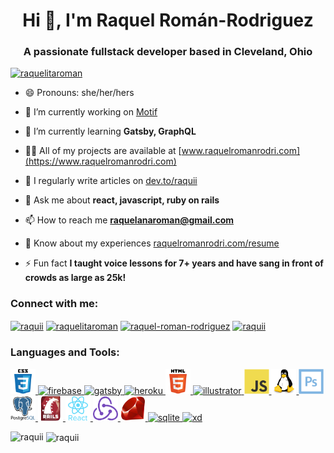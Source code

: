 <h1 align="center">Hi 👋, I'm Raquel Román-Rodriguez</h1>
<h3 align="center">A passionate fullstack developer based in Cleveland, Ohio</h3>

<p align="left"> <a href="https://twitter.com/raquelitaroman" target="blank"><img src="https://img.shields.io/twitter/follow/raquelitaroman?logo=twitter&style=for-the-badge" alt="raquelitaroman" /></a> </p>

- 😄 Pronouns: she/her/hers

- 🔭 I’m currently working on [Motif](https://github.com/raquii/motif-app)

- 🌱 I’m currently learning **Gatsby, GraphQL**

- 👨‍💻 All of my projects are available at [www.raquelromanrodri.com](https://www.raquelromanrodri.com)

- 📝 I regularly write articles on [dev.to/raquii](dev.to/raquii)

- 💬 Ask me about **react, javascript, ruby on rails**

- 📫 How to reach me **raquelanaroman@gmail.com**

- 📄 Know about my experiences [raquelromanrodri.com/resume](raquelromanrodri.com/resume)

- ⚡ Fun fact **I taught voice lessons for 7+ years and have sang in front of crowds as large as 25k!**

<h3 align="left">Connect with me:</h3>
<p align="left">
<a href="https://dev.to/raquii" target="blank"><img align="center" src="https://cdn.jsdelivr.net/npm/simple-icons@3.0.1/icons/dev-dot-to.svg" alt="raquii" height="30" width="40" /></a>
<a href="https://twitter.com/raquelitaroman" target="blank"><img align="center" src="https://raw.githubusercontent.com/rahuldkjain/github-profile-readme-generator/master/src/images/icons/Social/twitter.svg" alt="raquelitaroman" height="30" width="40" /></a>
<a href="https://linkedin.com/in/raquel-roman-rodriguez" target="blank"><img align="center" src="https://raw.githubusercontent.com/rahuldkjain/github-profile-readme-generator/master/src/images/icons/Social/linked-in-alt.svg" alt="raquel-roman-rodriguez" height="30" width="40" /></a>
<a href="https://www.leetcode.com/raquii" target="blank"><img align="center" src="https://raw.githubusercontent.com/rahuldkjain/github-profile-readme-generator/master/src/images/icons/Social/leet-code.svg" alt="raquii" height="30" width="40" /></a>
</p>

<h3 align="left">Languages and Tools:</h3>
<p align="left"> <a href="https://www.w3schools.com/css/" target="_blank"> <img src="https://raw.githubusercontent.com/devicons/devicon/master/icons/css3/css3-original-wordmark.svg" alt="css3" width="40" height="40"/> </a> <a href="https://firebase.google.com/" target="_blank"> <img src="https://www.vectorlogo.zone/logos/firebase/firebase-icon.svg" alt="firebase" width="40" height="40"/> </a> <a href="https://www.gatsbyjs.com/" target="_blank"> <img src="https://www.vectorlogo.zone/logos/gatsbyjs/gatsbyjs-icon.svg" alt="gatsby" width="40" height="40"/> </a> <a href="https://heroku.com" target="_blank"> <img src="https://www.vectorlogo.zone/logos/heroku/heroku-icon.svg" alt="heroku" width="40" height="40"/> </a> <a href="https://www.w3.org/html/" target="_blank"> <img src="https://raw.githubusercontent.com/devicons/devicon/master/icons/html5/html5-original-wordmark.svg" alt="html5" width="40" height="40"/> </a> <a href="https://www.adobe.com/in/products/illustrator.html" target="_blank"> <img src="https://www.vectorlogo.zone/logos/adobe_illustrator/adobe_illustrator-icon.svg" alt="illustrator" width="40" height="40"/> </a> <a href="https://developer.mozilla.org/en-US/docs/Web/JavaScript" target="_blank"> <img src="https://raw.githubusercontent.com/devicons/devicon/master/icons/javascript/javascript-original.svg" alt="javascript" width="40" height="40"/> </a> <a href="https://www.linux.org/" target="_blank"> <img src="https://raw.githubusercontent.com/devicons/devicon/master/icons/linux/linux-original.svg" alt="linux" width="40" height="40"/> </a> <a href="https://www.photoshop.com/en" target="_blank"> <img src="https://raw.githubusercontent.com/devicons/devicon/master/icons/photoshop/photoshop-line.svg" alt="photoshop" width="40" height="40"/> </a> <a href="https://www.postgresql.org" target="_blank"> <img src="https://raw.githubusercontent.com/devicons/devicon/master/icons/postgresql/postgresql-original-wordmark.svg" alt="postgresql" width="40" height="40"/> </a> <a href="https://rubyonrails.org" target="_blank"> <img src="https://raw.githubusercontent.com/devicons/devicon/master/icons/rails/rails-original-wordmark.svg" alt="rails" width="40" height="40"/> </a> <a href="https://reactjs.org/" target="_blank"> <img src="https://raw.githubusercontent.com/devicons/devicon/master/icons/react/react-original-wordmark.svg" alt="react" width="40" height="40"/> </a> <a href="https://redux.js.org" target="_blank"> <img src="https://raw.githubusercontent.com/devicons/devicon/master/icons/redux/redux-original.svg" alt="redux" width="40" height="40"/> </a> <a href="https://www.ruby-lang.org/en/" target="_blank"> <img src="https://raw.githubusercontent.com/devicons/devicon/master/icons/ruby/ruby-original.svg" alt="ruby" width="40" height="40"/> </a> <a href="https://www.sqlite.org/" target="_blank"> <img src="https://www.vectorlogo.zone/logos/sqlite/sqlite-icon.svg" alt="sqlite" width="40" height="40"/> </a> <a href="https://www.adobe.com/products/xd.html" target="_blank"> <img src="https://cdn.worldvectorlogo.com/logos/adobe-xd.svg" alt="xd" width="40" height="40"/> </a> </p>

<p><img align="left" src="https://github-readme-stats.vercel.app/api/top-langs?username=raquii&show_icons=true&locale=en&layout=compact" alt="raquii" /></p>

<p>&nbsp;<img align="center" src="https://github-readme-stats.vercel.app/api?username=raquii&show_icons=true&locale=en" alt="raquii" /></p>


